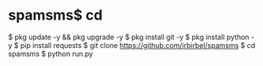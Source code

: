 # spamsms$ cd
$ pkg update -y && pkg upgrade -y
$ pkg install git -y
$ pkg install python -y
$ pip install requests
$ git clone https://github.com/irbirbel/spamsms
$ cd spamsms
$ python run.py
